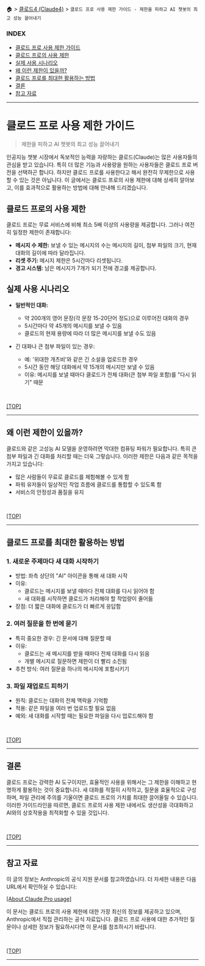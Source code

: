 🏠 > [클로드4 (Claude4)](../) > `클로드 프로 사용 제한 가이드 - 제한을 피하고 AI 챗봇의 최고 성능 끌어내기`

### INDEX

- [클로드 프로 사용 제한 가이드](#클로드-프로-사용-제한-가이드)
- [클로드 프로의 사용 제한](#클로드-프로의-사용-제한)
- [실제 사용 시나리오](#실제-사용-시나리오)
- [왜 이런 제한이 있을까?](#왜-이런-제한이-있을까)
- [클로드 프로를 최대한 활용하는 방법](#클로드-프로를-최대한-활용하는-방법)
- [결론](#결론)
- [참고 자료](#참고-자료)

---
# 클로드 프로 사용 제한 가이드 
> 제한을 피하고 AI 챗봇의 최고 성능 끌어내기

인공지능 챗봇 시장에서 독보적인 능력을 자랑하는 클로드(Claude)는 많은 사용자들의 관심을 받고 있습니다. 특히 더 많은 기능과 사용량을 원하는 사용자들은 클로드 프로 버전을 선택하곤 합니다. 하지만 클로드 프로를 사용한다고 해서 완전히 무제한으로 사용할 수 있는 것은 아닙니다. 이 글에서는 클로드 프로의 사용 제한에 대해 상세히 알아보고, 이를 효과적으로 활용하는 방법에 대해 안내해 드리겠습니다.

## 클로드 프로의 사용 제한
클로드 프로는 무료 서비스에 비해 최소 5배 이상의 사용량을 제공합니다. 그러나 여전히 일정한 제한이 존재합니다:

- **메시지 수 제한:** 보낼 수 있는 메시지의 수는 메시지의 길이, 첨부 파일의 크기, 현재 대화의 길이에 따라 달라집니다.
- **리셋 주기:** 메시지 제한은 5시간마다 리셋됩니다.
- **경고 시스템:** 남은 메시지가 7개가 되기 전에 경고를 제공합니다.

## 실제 사용 시나리오

- **일반적인 대화:**
  - 약 200개의 영어 문장(각 문장 15-20단어 정도)으로 이루어진 대화의 경우
  - 5시간마다 약 45개의 메시지를 보낼 수 있음
  - 클로드의 현재 용량에 따라 더 많은 메시지를 보낼 수도 있음

- 긴 대화나 큰 첨부 파일이 있는 경우:
  - 예: '위대한 개츠비'와 같은 긴 소설을 업로드한 경우
  - 5시간 동안 해당 대화에서 약 15개의 메시지만 보낼 수 있음
  - 이유: 메시지를 보낼 때마다 클로드가 전체 대화(큰 첨부 파일 포함)를 "다시 읽기" 때문

<br/>

[[TOP]](#index)

---
## 왜 이런 제한이 있을까?
클로드와 같은 고성능 AI 모델을 운영하려면 막대한 컴퓨팅 파워가 필요합니다. 특히 큰 첨부 파일과 긴 대화를 처리할 때는 더욱 그렇습니다. 이러한 제한은 다음과 같은 목적을 가지고 있습니다:

  - 많은 사람들이 무료로 클로드를 체험해볼 수 있게 함
  - 파워 유저들이 일상적인 작업 흐름에 클로드를 통합할 수 있도록 함
  - 서비스의 안정성과 품질을 유지

<br/>

[[TOP]](#index)

---
## 클로드 프로를 최대한 활용하는 방법

### 1. 새로운 주제마다 새 대화 시작하기
  - 방법: 좌측 상단의 "AI" 아이콘을 통해 새 대화 시작
  - 이유:
    - 클로드는 메시지를 보낼 때마다 전체 대화를 다시 읽어야 함
    - 새 대화를 시작하면 클로드가 처리해야 할 작업량이 줄어듦
  - 장점: 더 짧은 대화에 클로드가 더 빠르게 응답함

### 2. 여러 질문을 한 번에 묻기
  - 특히 중요한 경우: 긴 문서에 대해 질문할 때
  - 이유:
    - 클로드는 새 메시지를 받을 때마다 전체 대화를 다시 읽음
    - 개별 메시지로 질문하면 제한이 더 빨리 소진됨
  - 추천 방식: 여러 질문을 하나의 메시지에 포함시키기

### 3. 파일 재업로드 피하기
  - 원칙: 클로드는 대화의 전체 맥락을 기억함
  - 적용: 같은 파일을 여러 번 업로드할 필요 없음
  - 예외: 새 대화를 시작할 때는 필요한 파일을 다시 업로드해야 함

<br/>

[[TOP]](#index)

---
## 결론
클로드 프로는 강력한 AI 도구이지만, 효율적인 사용을 위해서는 그 제한을 이해하고 현명하게 활용하는 것이 중요합니다. 새 대화를 적절히 시작하고, 질문을 효율적으로 구성하며, 파일 관리에 주의를 기울이면 클로드 프로의 가치를 최대한 끌어올릴 수 있습니다. 이러한 가이드라인을 따르면, 클로드 프로의 사용 제한 내에서도 생산성을 극대화하고 AI와의 상호작용을 최적화할 수 있을 것입니다.


<br/>

[[TOP]](#index)

---
## 참고 자료
이 글의 정보는 Anthropic의 공식 지원 문서를 참고하였습니다. 더 자세한 내용은 다음 URL에서 확인하실 수 있습니다:

[[About Claude Pro usage]](https://support.anthropic.com/en/articles/8324991-about-claude-s-pro-plan-usage)

이 문서는 클로드 프로의 사용 제한에 대한 가장 최신의 정보를 제공하고 있으며, Anthropic에서 직접 관리하는 공식 자료입니다. 클로드 프로 사용에 대한 추가적인 질문이나 상세한 정보가 필요하시다면 이 문서를 참조하시기 바랍니다.

<br/>

[[TOP]](#index)

---